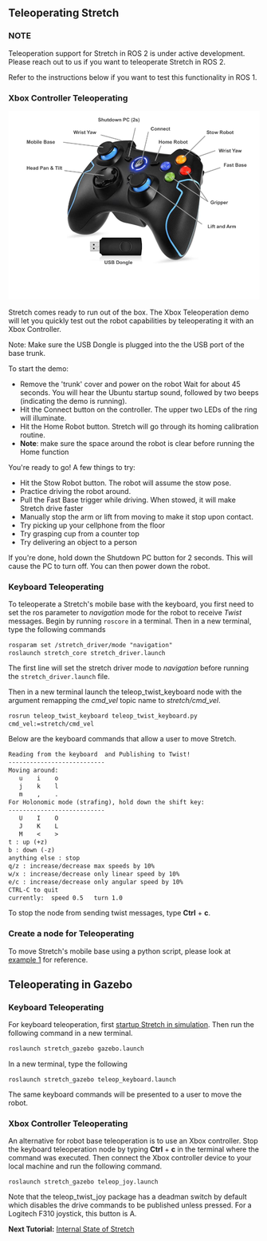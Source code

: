 ## Teleoperating Stretch

### NOTE
Teleoperation support for Stretch in ROS 2 is under active development. Please reach out to us if you want to teleoperate Stretch in ROS 2.

Refer to the instructions below if you want to test this functionality in ROS 1.

### Xbox Controller Teleoperating
![image](images/xbox_controller_commands.png)

Stretch comes ready to run out of the box. The Xbox Teleoperation demo will let you quickly test out the robot capabilities by teleoperating it with an Xbox Controller.

Note: Make sure the USB Dongle is plugged into the the USB port of the base trunk.

To start the demo:

* Remove the 'trunk' cover and power on the robot
Wait for about 45 seconds. You will hear the Ubuntu startup sound, followed by two beeps (indicating the demo is running).
* Hit the Connect button on the controller. The upper two LEDs of the ring will illuminate.
* Hit the Home Robot button. Stretch will go through its homing calibration routine.
* **Note**: make sure the space around the robot is clear before running the Home function

You're ready to go! A few things to try:

* Hit the Stow Robot button. The robot will assume the stow pose.
* Practice driving the robot around.
* Pull the Fast Base trigger while driving. When stowed, it will make Stretch drive faster
* Manually stop the arm or lift from moving to make it stop upon contact.
* Try picking up your cellphone from the floor
* Try grasping cup from a counter top
* Try delivering an object to a person

If you're done, hold down the Shutdown PC button for 2 seconds. This will cause the PC to turn off. You can then power down the robot.

### Keyboard Teleoperating

To teleoperate a Stretch's mobile base with the keyboard, you first need to set the ros parameter to *navigation* mode for the robot to receive *Twist* messages. Begin by running `roscore` in a terminal. Then in a new terminal, type the following commands

```
rosparam set /stretch_driver/mode "navigation"
roslaunch stretch_core stretch_driver.launch
```
The first line will set the stretch driver mode to *navigation* before running the `stretch_driver.launch` file.

Then in a new terminal launch the teleop_twist_keyboard node with the argument remapping the *cmd_vel* topic name to *stretch/cmd_vel*.
```
rosrun teleop_twist_keyboard teleop_twist_keyboard.py cmd_vel:=stretch/cmd_vel
```

Below are the keyboard commands that allow a user to move Stretch.  
```
Reading from the keyboard  and Publishing to Twist!
---------------------------
Moving around:
   u    i    o
   j    k    l
   m    ,    .
For Holonomic mode (strafing), hold down the shift key:
---------------------------
   U    I    O
   J    K    L
   M    <    >
t : up (+z)
b : down (-z)
anything else : stop
q/z : increase/decrease max speeds by 10%
w/x : increase/decrease only linear speed by 10%
e/c : increase/decrease only angular speed by 10%
CTRL-C to quit
currently:	speed 0.5	turn 1.0
```
To stop the node from sending twist messages, type **Ctrl** + **c**.

### Create a node for Teleoperating
To move Stretch's mobile base using a python script, please look at [example 1](example_1.md) for reference.


## Teleoperating in Gazebo


### Keyboard Teleoperating
For keyboard teleoperation, first [startup Stretch in simulation](gazebo_basics.md). Then run the following command in a new terminal.

```bash
roslaunch stretch_gazebo gazebo.launch
```

In a new terminal, type the following

```
roslaunch stretch_gazebo teleop_keyboard.launch
```
The same keyboard commands will be presented to a user to move the robot.

### Xbox Controller Teleoperating
An alternative for robot base teleoperation is to use an Xbox controller. Stop the keyboard teleoperation node by typing **Ctrl** + **c** in the terminal where the command was executed. Then connect the Xbox controller device to your local machine and run the following command.

```
roslaunch stretch_gazebo teleop_joy.launch
```
Note that the teleop_twist_joy package has a deadman switch by default which disables the drive commands to be published unless pressed. For a Logitech F310 joystick, this button is A.

**Next Tutorial:** [Internal State of Stretch](internal_state_of_stretch.md)
